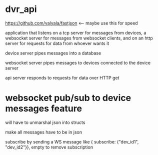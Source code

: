 <h1>dvr_api</h1>

https://github.com/valyala/fastjson <-- maybe use this for speed

application that listens on a tcp server for messages from devices, a websocket server for messages from websocket clients, and on an http server for requests for data from whoever wants it

device server pipes messages into a database

websocket server pipes messages to devices connected to the device server

api server responds to requests for data over HTTP get

<h1>websocket pub/sub to device messages feature</h1>

will have to unmarshal json into structs

make all messages have to be in json

subscribe by sending a WS message like { subscribe: {"dev_id1", "dev_id2"}}, empty to remove subscription
